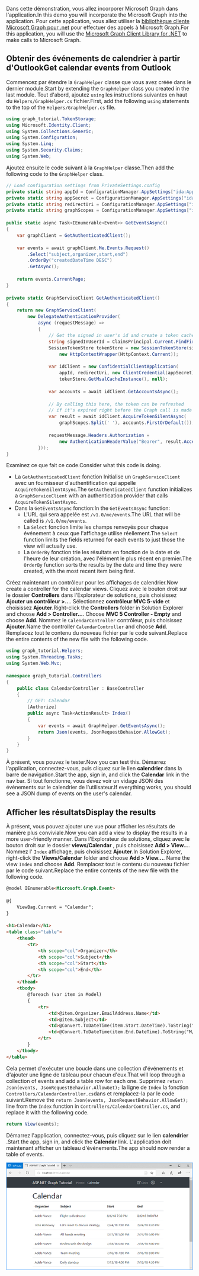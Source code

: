 <!-- markdownlint-disable MD002 MD041 -->

<span data-ttu-id="4f764-101">Dans cette démonstration, vous allez incorporer Microsoft Graph dans l'application.</span><span class="sxs-lookup"><span data-stu-id="4f764-101">In this demo you will incorporate the Microsoft Graph into the application.</span></span> <span data-ttu-id="4f764-102">Pour cette application, vous allez utiliser la [bibliothèque cliente Microsoft Graph pour .net](https://github.com/microsoftgraph/msgraph-sdk-dotnet) pour effectuer des appels à Microsoft Graph.</span><span class="sxs-lookup"><span data-stu-id="4f764-102">For this application, you will use the [Microsoft Graph Client Library for .NET](https://github.com/microsoftgraph/msgraph-sdk-dotnet) to make calls to Microsoft Graph.</span></span>

## <a name="get-calendar-events-from-outlook"></a><span data-ttu-id="4f764-103">Obtenir des événements de calendrier à partir d'Outlook</span><span class="sxs-lookup"><span data-stu-id="4f764-103">Get calendar events from Outlook</span></span>

<span data-ttu-id="4f764-104">Commencez par étendre la `GraphHelper` classe que vous avez créée dans le dernier module.</span><span class="sxs-lookup"><span data-stu-id="4f764-104">Start by extending the `GraphHelper` class you created in the last module.</span></span> <span data-ttu-id="4f764-105">Tout d'abord, ajoutez `using` les instructions suivantes en haut du `Helpers/GraphHelper.cs` fichier.</span><span class="sxs-lookup"><span data-stu-id="4f764-105">First, add the following `using` statements to the top of the `Helpers/GraphHelper.cs` file.</span></span>

```cs
using graph_tutorial.TokenStorage;
using Microsoft.Identity.Client;
using System.Collections.Generic;
using System.Configuration;
using System.Linq;
using System.Security.Claims;
using System.Web;
```

<span data-ttu-id="4f764-106">Ajoutez ensuite le code suivant à la `GraphHelper` classe.</span><span class="sxs-lookup"><span data-stu-id="4f764-106">Then add the following code to the `GraphHelper` class.</span></span>

```cs
// Load configuration settings from PrivateSettings.config
private static string appId = ConfigurationManager.AppSettings["ida:AppId"];
private static string appSecret = ConfigurationManager.AppSettings["ida:AppSecret"];
private static string redirectUri = ConfigurationManager.AppSettings["ida:RedirectUri"];
private static string graphScopes = ConfigurationManager.AppSettings["ida:AppScopes"];

public static async Task<IEnumerable<Event>> GetEventsAsync()
{
    var graphClient = GetAuthenticatedClient();

    var events = await graphClient.Me.Events.Request()
        .Select("subject,organizer,start,end")
        .OrderBy("createdDateTime DESC")
        .GetAsync();

    return events.CurrentPage;
}

private static GraphServiceClient GetAuthenticatedClient()
{
    return new GraphServiceClient(
        new DelegateAuthenticationProvider(
            async (requestMessage) =>
            {
                // Get the signed in user's id and create a token cache
                string signedInUserId = ClaimsPrincipal.Current.FindFirst(ClaimTypes.NameIdentifier).Value;
                SessionTokenStore tokenStore = new SessionTokenStore(signedInUserId,
                    new HttpContextWrapper(HttpContext.Current));

                var idClient = new ConfidentialClientApplication(
                    appId, redirectUri, new ClientCredential(appSecret),
                    tokenStore.GetMsalCacheInstance(), null);

                var accounts = await idClient.GetAccountsAsync();

                // By calling this here, the token can be refreshed
                // if it's expired right before the Graph call is made
                var result = await idClient.AcquireTokenSilentAsync(
                    graphScopes.Split(' '), accounts.FirstOrDefault());

                requestMessage.Headers.Authorization =
                    new AuthenticationHeaderValue("Bearer", result.AccessToken);
            }));
}
```

<span data-ttu-id="4f764-107">Examinez ce que fait ce code.</span><span class="sxs-lookup"><span data-stu-id="4f764-107">Consider what this code is doing.</span></span>

- <span data-ttu-id="4f764-108">La `GetAuthenticatedClient` fonction Initialise un `GraphServiceClient` avec un fournisseur d'authentification qui appelle `AcquireTokenSilentAsync`.</span><span class="sxs-lookup"><span data-stu-id="4f764-108">The `GetAuthenticatedClient` function initializes a `GraphServiceClient` with an authentication provider that calls `AcquireTokenSilentAsync`.</span></span>
- <span data-ttu-id="4f764-109">Dans la `GetEventsAsync` fonction:</span><span class="sxs-lookup"><span data-stu-id="4f764-109">In the `GetEventsAsync` function:</span></span>
  - <span data-ttu-id="4f764-110">L'URL qui sera appelée est `/v1.0/me/events`.</span><span class="sxs-lookup"><span data-stu-id="4f764-110">The URL that will be called is `/v1.0/me/events`.</span></span>
  - <span data-ttu-id="4f764-111">La `Select` fonction limite les champs renvoyés pour chaque événement à ceux que l'affichage utilise réellement.</span><span class="sxs-lookup"><span data-stu-id="4f764-111">The `Select` function limits the fields returned for each events to just those the view will actually use.</span></span>
  - <span data-ttu-id="4f764-112">La `OrderBy` fonction trie les résultats en fonction de la date et de l'heure de leur création, avec l'élément le plus récent en premier.</span><span class="sxs-lookup"><span data-stu-id="4f764-112">The `OrderBy` function sorts the results by the date and time they were created, with the most recent item being first.</span></span>

<span data-ttu-id="4f764-113">Créez maintenant un contrôleur pour les affichages de calendrier.</span><span class="sxs-lookup"><span data-stu-id="4f764-113">Now create a controller for the calendar views.</span></span> <span data-ttu-id="4f764-114">Cliquez avec le bouton droit sur le dossier **Controllers** dans l'Explorateur de solutions, puis choisissez **Ajouter un contrôleur >..**.. Sélectionnez **contrôleur MVC 5-vide** et choisissez **Ajouter**.</span><span class="sxs-lookup"><span data-stu-id="4f764-114">Right-click the **Controllers** folder in Solution Explorer and choose **Add > Controller...**. Choose **MVC 5 Controller - Empty** and choose **Add**.</span></span> <span data-ttu-id="4f764-115">Nommez le `CalendarController` contrôleur, puis choisissez **Ajouter**.</span><span class="sxs-lookup"><span data-stu-id="4f764-115">Name the controller `CalendarController` and choose **Add**.</span></span> <span data-ttu-id="4f764-116">Remplacez tout le contenu du nouveau fichier par le code suivant.</span><span class="sxs-lookup"><span data-stu-id="4f764-116">Replace the entire contents of the new file with the following code.</span></span>

```cs
using graph_tutorial.Helpers;
using System.Threading.Tasks;
using System.Web.Mvc;

namespace graph_tutorial.Controllers
{
    public class CalendarController : BaseController
    {
        // GET: Calendar
        [Authorize]
        public async Task<ActionResult> Index()
        {
            var events = await GraphHelper.GetEventsAsync();
            return Json(events, JsonRequestBehavior.AllowGet);
        }
    }
}
```

<span data-ttu-id="4f764-117">À présent, vous pouvez le tester.</span><span class="sxs-lookup"><span data-stu-id="4f764-117">Now you can test this.</span></span> <span data-ttu-id="4f764-118">Démarrez l'application, connectez-vous, puis cliquez sur le lien **calendrier** dans la barre de navigation.</span><span class="sxs-lookup"><span data-stu-id="4f764-118">Start the app, sign in, and click the **Calendar** link in the nav bar.</span></span> <span data-ttu-id="4f764-119">Si tout fonctionne, vous devez voir un vidage JSON des événements sur le calendrier de l'utilisateur.</span><span class="sxs-lookup"><span data-stu-id="4f764-119">If everything works, you should see a JSON dump of events on the user's calendar.</span></span>

## <a name="display-the-results"></a><span data-ttu-id="4f764-120">Afficher les résultats</span><span class="sxs-lookup"><span data-stu-id="4f764-120">Display the results</span></span>

<span data-ttu-id="4f764-121">À présent, vous pouvez ajouter une vue pour afficher les résultats de manière plus conviviale.</span><span class="sxs-lookup"><span data-stu-id="4f764-121">Now you can add a view to display the results in a more user-friendly manner.</span></span> <span data-ttu-id="4f764-122">Dans l'Explorateur de solutions, cliquez avec le bouton droit sur le dossier **views/Calendar** , puis choisissez **Add > View..**.. Nommez l' `Index` affichage, puis choisissez **Ajouter**.</span><span class="sxs-lookup"><span data-stu-id="4f764-122">In Solution Explorer, right-click the **Views/Calendar** folder and choose **Add > View...**. Name the view `Index` and choose **Add**.</span></span> <span data-ttu-id="4f764-123">Remplacez tout le contenu du nouveau fichier par le code suivant.</span><span class="sxs-lookup"><span data-stu-id="4f764-123">Replace the entire contents of the new file with the following code.</span></span>

```html
@model IEnumerable<Microsoft.Graph.Event>

@{
    ViewBag.Current = "Calendar";
}

<h1>Calendar</h1>
<table class="table">
    <thead>
        <tr>
            <th scope="col">Organizer</th>
            <th scope="col">Subject</th>
            <th scope="col">Start</th>
            <th scope="col">End</th>
        </tr>
    </thead>
    <tbody>
        @foreach (var item in Model)
        {
            <tr>
                <td>@item.Organizer.EmailAddress.Name</td>
                <td>@item.Subject</td>
                <td>@Convert.ToDateTime(item.Start.DateTime).ToString("M/d/yy h:mm tt")</td>
                <td>@Convert.ToDateTime(item.End.DateTime).ToString("M/d/yy h:mm tt")</td>
            </tr>
        }
    </tbody>
</table>
```

<span data-ttu-id="4f764-124">Cela permet d'exécuter une boucle dans une collection d'événements et d'ajouter une ligne de tableau pour chacun d'eux.</span><span class="sxs-lookup"><span data-stu-id="4f764-124">That will loop through a collection of events and add a table row for each one.</span></span> <span data-ttu-id="4f764-125">Supprimez `return Json(events, JsonRequestBehavior.AllowGet);` la ligne de `Index` la fonction `Controllers/CalendarController.cs`dans et remplacez-la par le code suivant.</span><span class="sxs-lookup"><span data-stu-id="4f764-125">Remove the `return Json(events, JsonRequestBehavior.AllowGet);` line from the `Index` function in `Controllers/CalendarController.cs`, and replace it with the following code.</span></span>

```cs
return View(events);
```

<span data-ttu-id="4f764-126">Démarrez l'application, connectez-vous, puis cliquez sur le lien **calendrier** .</span><span class="sxs-lookup"><span data-stu-id="4f764-126">Start the app, sign in, and click the **Calendar** link.</span></span> <span data-ttu-id="4f764-127">L'application doit maintenant afficher un tableau d'événements.</span><span class="sxs-lookup"><span data-stu-id="4f764-127">The app should now render a table of events.</span></span>

![Capture d'écran du tableau des événements](./images/add-msgraph-01.png)